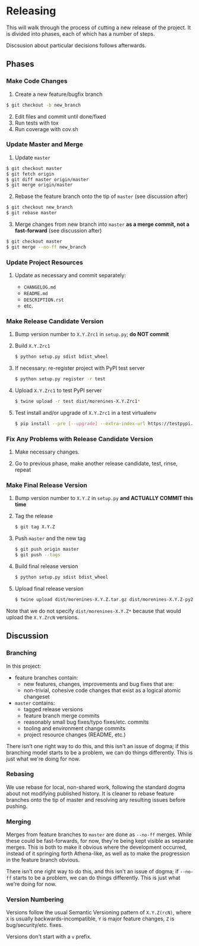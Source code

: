 # Releasing

This will walk through the process of cutting a new release of the project. It
is divided into phases, each of which has a number of steps.

Discsusion about particular decisions follows afterwards.

## Phases

### Make Code Changes

1. Create a new feature/bugfix branch

```bash
$ git checkout -b new_branch
```

2. Edit files and commit until done/fixed
3. Run tests with tox
4. Run coverage with cov.sh


### Update Master and Merge

1. Update `master`

```bash
$ git checkout master
$ git fetch origin
$ git diff master origin/master
$ git merge origin/master
```

2. Rebase the feature branch onto the tip of `master` (see discussion after)

```bash
$ git checkout new_branch
$ git rebase master
```

3. Merge changes from new branch into `master` **as a merge commit, not a
   fast-forward** (see discussion after)

```bash
$ git checkout master
$ git merge --no-ff new_branch
```

### Update Project Resources

1. Update as necessary and commit separately:

   - `CHANGELOG.md`
   - `README.md`
   - `DESCRIPTION.rst`
   - etc.

### Make Release Candidate Version

1. Bump version number to `X.Y.Zrc1` in `setup.py`; **do NOT commit**

2. Build `X.Y.Zrc1`

    ```bash
    $ python setup.py sdist bdist_wheel
    ```

3. If necessary: re-register project with PyPI test server

    ```bash
    $ python setup.py register -r test
    ```

4. Upload `X.Y.Zrc1` to test PyPI server

    ```bash
    $ twine upload -r test dist/morenines-X.Y.Zrc1*
    ```

5. Test install and/or upgrade of `X.Y.Zrc1` in a test virtualenv

    ```bash
    $ pip install --pre [--upgrade] --extra-index-url https://testpypi.python.org/pypi morenines
    ```

### Fix Any Problems with Release Candidate Version

1. Make necessary changes.

2. Go to previous phase, make another release candidate, test, rinse, repeat

### Make Final Release Version

1. Bump version number to `X.Y.Z` in `setup.py` **and ACTUALLY COMMIT this time**

2. Tag the release

    ```bash
    $ git tag X.Y.Z
    ```

3. Push `master` and the new tag

    ```bash
    $ git push origin master
    $ git push --tags
    ```

4. Build final release version

    ```bash
    $ python setup.py sdist bdist_wheel
    ```

5. Upload final release version

    ```bash
    $ twine upload dist/morenines-X.Y.Z.tar.gz dist/morenines-X.Y.Z-py2.py3-none-any.whl
    ```

Note that we do not specify `dist/morenines-X.Y.Z*` because that would upload the `X.Y.ZrcN` versions.

## Discussion

### Branching

In this project:

- feature branches contain:
    - new features, changes, improvements and bug fixes that are:
    - non-trivial, cohesive code changes that exist as a logical atomic changeset
- `master` contains:
    - tagged release versions
    - feature branch merge commits
    - reasonably small bug fixes/typo fixes/etc. commits
    - tooling and environment change commits
    - project resource changes (README, etc.)

There isn't one right way to do this, and this isn't an issue of dogma; if this
branching model starts to be a problem, we can do things differently. This is
just what we're doing for now.

### Rebasing

We use rebase for local, non-shared work, following the standard dogma about
not modifying published history. It is cleaner to rebase feature branches onto
the tip of master and resolving any resulting issues before pushing.

### Merging

Merges from feature branches to `master` are done as `--no-ff` merges.  While
these could be fast-forwards, for now, they're being kept visible as separate
merges. This is both to make it obvious where the development occurred, instead
of it springing forth Athena-like, as well as to make the progression in the
feature branch obvious.

There isn't one right way to do this, and this isn't an issue of dogma; if
`--no-ff` starts to be a problem, we can do things differently. This is just
what we're doing for now.

### Version Numbering

Versions follow the usual Semantic Versioning pattern of `X.Y.Z(rcN)`, where
`X` is usually backwards-incompatible, `Y` is major feature changes, `Z` is
bug/security/etc. fixes.

Versions don't start with a `v` prefix.
